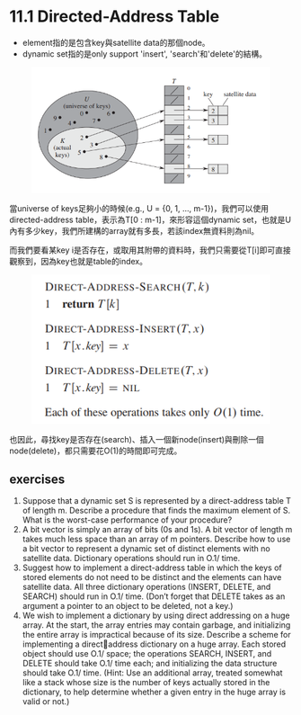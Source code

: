# 11.1 Directed-Address Table

* element指的是包含key與satellite data的那個node。
* dynamic set指的是only support 'insert', 'search'和'delete'的結構。

<figure><img src="../.gitbook/assets/螢幕擷取畫面 2023-06-20 223904.png" alt="" width="496"><figcaption></figcaption></figure>

當universe of keys足夠小的時候(e.g., U = {0, 1, ..., m-1})，我們可以使用directed-address table，表示為T\[0 : m-1]，來形容這個dynamic set，也就是U內有多少key，我們所建構的array就有多長，若該index無資料則為nil。

而我們要看某key i是否存在，或取用其附帶的資料時，我們只需要從T\[i]即可直接觀察到，因為key也就是table的index。

<figure><img src="../.gitbook/assets/螢幕擷取畫面 2023-06-20 230254.png" alt=""><figcaption></figcaption></figure>

也因此，尋找key是否存在(search)、插入一個新node(insert)與刪除一個node(delete)，都只需要花O(1)的時間即可完成。

## exercises

1. Suppose that a dynamic set S is represented by a direct-address table T of length m. Describe a procedure that finds the maximum element of S. What is the worst-case performance of your procedure?&#x20;
2. A bit vector is simply an array of bits (0s and 1s). A bit vector of length m takes much less space than an array of m pointers. Describe how to use a bit vector to represent a dynamic set of distinct elements with no satellite data. Dictionary operations should run in O.1/ time.
3. Suggest how to implement a direct-address table in which the keys of stored elements do not need to be distinct and the elements can have satellite data. All three dictionary operations (INSERT, DELETE, and SEARCH) should run in O.1/ time. (Don’t forget that DELETE takes as an argument a pointer to an object to be deleted, not a key.)&#x20;
4. We wish to implement a dictionary by using direct addressing on a huge array. At the start, the array entries may contain garbage, and initializing the entire array is impractical because of its size. Describe a scheme for implementing a directaddress dictionary on a huge array. Each stored object should use O.1/ space; the operations SEARCH, INSERT, and DELETE should take O.1/ time each; and initializing the data structure should take O.1/ time. (Hint: Use an additional array, treated somewhat like a stack whose size is the number of keys actually stored in the dictionary, to help determine whether a given entry in the huge array is valid or not.)
